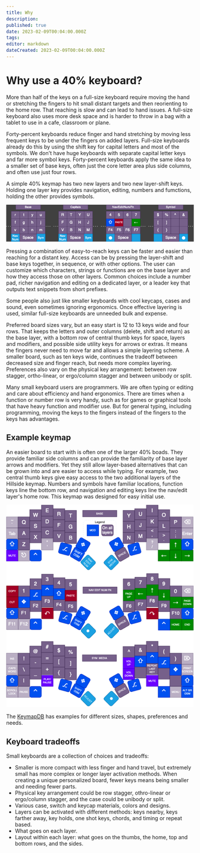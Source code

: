 ```yaml
---
title: Why
description: 
published: true
date: 2023-02-09T00:04:00.000Z
tags: 
editor: markdown
dateCreated: 2023-02-09T00:04:00.000Z
---
```


# Why use a 40% keyboard?

More than half of the keys on a full-size keyboard require moving the hand or stretching the fingers to hit small distant targets and then reorienting to the home row. That reaching is slow and can lead to hand issues. A full-size keyboard also uses more desk space and is harder to throw in a bag with a tablet to use in a cafe, classroom or plane.

Forty-percent keyboards reduce finger and hand stretching by moving less frequent keys to be under the fingers on added layers. Full-size keyboards already do this by using the shift key for capital letters and most of the symbols. We don't have huge keyboards with separate capital letter keys and far more symbol keys. Forty-percent keyboards apply the same idea to a smaller set of base keys, often just the core letter area plus side columns, and often use just four rows.

A simple 40% keymap has two new layers and two new layer-shift keys. Holding one layer key provides navigation, editing, numbers and fumctions, holding the other provides symbols.

![layer shift example](image/layers_snip.drawio.png)

Pressing a combination of easy-to-reach keys can be faster and easier than reaching for a distant key. Access can be by pressing the layer-shift and base keys together, in sequence, or with other options. The user can customize which characters, strings or functions are on the base layer and how they access those on other layers. Common choices include a number pad, richer navigation and editing on a dedicated layer, or a leader key that outputs text snippets from short prefixes.

Some people also just like smaller keyboards with cool keycaps, cases and sound, even sometimes ignoring ergonomics. Once effective layering is used, similar full-size keyboards are unneeded bulk and expense.

Preferred board sizes vary, but an easy start is 12 to 13 keys wide and four rows. That keeps the letters and outer columns (delete, shift and return) as the base layer, with a bottom row of central thumb keys for space, layers and modifiers, and possible side utility keys for arrows or extras. It means the fingers never need to move far and allows a simple layering scheme.  A smaller board, such as ten keys wide, continues the tradeoff between decreased size and finger reach, but needs more complex layering. Preferences also vary on the physical key arrangement: between row stagger, ortho-linear, or ergo/column stagger and between unibody or split.

Many small keyboard users are programmers. We are often typing or editing and care about efficiency and hand ergonomics. There are times when a function or number row is very handy, such as for games or graphical tools that have heavy function and modifier use. But for general typing, including programming, moving the keys to the fingers instead of the fingers to the keys has advantages.

## Example keymap

An easier board to start with is often one of the larger 40% boads. They provide familiar side columns and can provide the familiarity of base layer arrows and modifiers. Yet they still allow layer-based alternatives that can be grown into and are easier to access while typing. For example, two central thumb keys give easy access to the two additional layers of the Hillside keymap. Numbers and symbols have familiar locations, function keys line the bottom row, and navigation and editing keys line the nav/edit layer's home row. This keymap was designed for easy initial use.

<img src="image/hillside_keymap.png" width=700>

The  [KeymapDB](https://keymapdb.com/) has examples for different sizes, shapes, preferences and needs.

## Keyboard tradeoffs

Small keyboards are a collection of choices and tradeoffs:

- Smaller is more compact with less finger and hand travel, but extremely small has more complex or longer layer activation methods. When creating a unique personalized board, fewer keys means being smaller and needing fewer parts.
- Physical key arrangement could be row stagger, othro-linear or ergo/column stagger, and the case could be unibody or split.
- Various case, switch and keycap materials, colors and designs.
- Layers can be activated with different methods: keys nearby, keys farther away, key holds, one shot keys, chords, and timing or repeat based.
- What goes on each layer.
- Layout within each layer: what goes on the thumbs, the home, top and bottom rows, and the sides.
